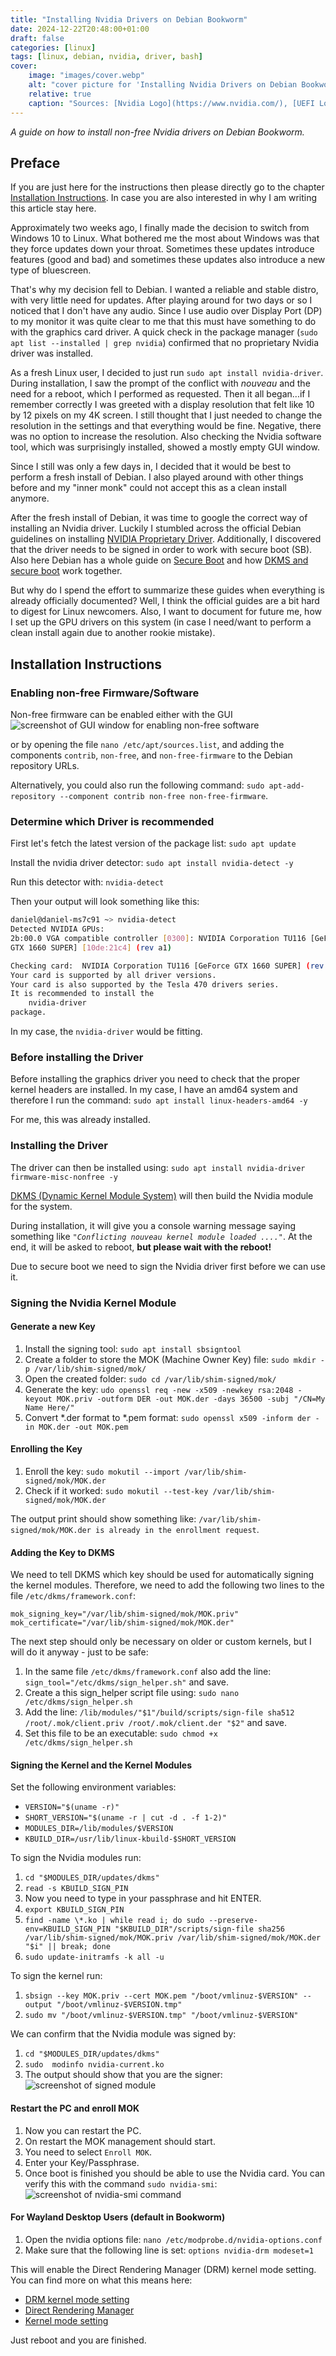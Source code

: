 ```yaml
---
title: "Installing Nvidia Drivers on Debian Bookworm"
date: 2024-12-22T20:48:00+01:00
draft: false
categories: [linux]
tags: [linux, debian, nvidia, driver, bash]
cover:
    image: "images/cover.webp"
    alt: "cover picture for 'Installing Nvidia Drivers on Debian Bookworm'"
    relative: true
    caption: "Sources: [Nvidia Logo](https://www.nvidia.com/), [UEFI Logo](https://uefi.org/), [Debian Logo](https://www.debian.org/)"
---
```


*A guide on how to install non-free Nvidia drivers on Debian Bookworm.*

<!--more-->

## Preface
If you are just here for the instructions then please directly go to the chapter [Installation Instructions](#installation-instructions). In case you are also interested in why I am writing this article stay here.

Approximately two weeks ago, I finally made the decision to switch from Windows 10 to Linux. What bothered me the most about Windows was that they force updates down your throat. Sometimes these updates introduce features (good and bad) and sometimes these updates also introduce a new type of bluescreen.

That's why my decision fell to Debian. I wanted a reliable and stable distro, with very little need for updates. After playing around for two days or so I noticed that I don't have any audio. Since I use audio over Display Port (DP) to my monitor it was quite clear to me that this must have something to do with the graphics card driver. A quick check in the package manager (`sudo apt list --installed | grep nvidia`) confirmed that no proprietary Nvidia driver was installed.

As a fresh Linux user, I decided to just run `sudo apt install nvidia-driver`. During installation, I saw the prompt of the conflict with *nouveau* and the need for a reboot, which I performed as requested. Then it all began...if I remember correctly I was greeted with a display resolution that felt like 10 by 12 pixels on my 4K screen. I still thought that I just needed to change the resolution in the settings and that everything would be fine. Negative, there was no option to increase the resolution. Also checking the Nvidia software tool, which was surprisingly installed, showed a mostly empty GUI window.

Since I still was only a few days in, I decided that it would be best to perform a fresh install of Debian. I also played around with other things before and my "inner monk" could not accept this as a clean install anymore.

After the fresh install of Debian, it was time to google the correct way of installing an Nvidia driver. Luckily I stumbled across the official Debian guidelines on installing [NVIDIA Proprietary Driver](https://wiki.debian.org/NvidiaGraphicsDrivers). Additionally, I discovered that the driver needs to be signed in order to work with secure boot (SB). Also here Debian has a whole guide on [Secure Boot](https://wiki.debian.org/SecureBoot) and how [DKMS and secure boot](https://wiki.debian.org/SecureBoot#DKMS_and_secure_boot) work together.

But why do I spend the effort to summarize these guides when everything is already officially documented? Well, I think the official guides are a bit hard to digest for Linux newcomers. Also, I want to document for future me, how I set up the GPU drivers on this system (in case I need/want to perform a clean install again due to another rookie mistake).


## Installation Instructions
### Enabling non-free Firmware/Software
Non-free firmware can be enabled either with the GUI
![screenshot of GUI window for enabling non-free software](images/enable_non_free_software.webp)

or by opening the file `nano /etc/apt/sources.list`, and adding the components `contrib`, `non-free`, and `non-free-firmware` to the Debian repository URLs.

Alternatively, you could also run the following command:
`sudo apt-add-repository --component contrib non-free non-free-firmware`.


### Determine which Driver is recommended
First let's fetch the latest version of the package list:
`sudo apt update`

Install the nvidia driver detector:
`sudo apt install nvidia-detect -y`

Run this detector with:
`nvidia-detect`

Then your output will look something like this:
```bash
daniel@daniel-ms7c91 ~> nvidia-detect
Detected NVIDIA GPUs:
2b:00.0 VGA compatible controller [0300]: NVIDIA Corporation TU116 [GeForce
GTX 1660 SUPER] [10de:21c4] (rev a1)

Checking card:  NVIDIA Corporation TU116 [GeForce GTX 1660 SUPER] (rev a1)
Your card is supported by all driver versions.
Your card is also supported by the Tesla 470 drivers series.
It is recommended to install the
    nvidia-driver
package.
```
In my case, the `nvidia-driver` would be fitting.


### Before installing the Driver
Before installing the graphics driver you need to check that the proper kernel headers are installed. In my case, I have an amd64 system and therefore I run the command:
`sudo apt install linux-headers-amd64 -y`

For me, this was already installed.


### Installing the Driver
The driver can then be installed using:
`sudo apt install nvidia-driver firmware-misc-nonfree -y`

[DKMS (Dynamic Kernel Module System)](https://packages.debian.org/bookworm/dkms) will then build the Nvidia module for the system.

During installation, it will give you a console warning message saying something like *`"Conflicting nouveau kernel module loaded ...."`*. At the end, it will be asked to reboot, __**but please wait with the reboot!**__

Due to secure boot we need to sign the Nvidia driver first before we can use it.


### Signing the Nvidia Kernel Module
#### Generate a new Key
1. Install the signing tool: `sudo apt install sbsigntool`
2. Create a folder to store the MOK (Machine Owner Key) file: `sudo mkdir -p /var/lib/shim-signed/mok/`
3. Open the created folder: `sudo cd /var/lib/shim-signed/mok/`
4. Generate the key: `udo openssl req -new -x509 -newkey rsa:2048 -keyout MOK.priv -outform DER -out MOK.der -days 36500 -subj "/CN=My Name Here/"`
5. Convert *.der format to *.pem format: `sudo openssl x509 -inform der -in MOK.der -out MOK.pem`


#### Enrolling the Key
1. Enroll the key: `sudo mokutil --import /var/lib/shim-signed/mok/MOK.der`
2. Check if it worked: `sudo mokutil --test-key /var/lib/shim-signed/mok/MOK.der`

The output print should show something like: `/var/lib/shim-signed/mok/MOK.der is already in the enrollment request`.


#### Adding the Key to DKMS
We need to tell DKMS which key should be used for automatically signing the kernel modules. Therefore, we need to add the following two lines to the file `/etc/dkms/framework.conf`:
```
mok_signing_key="/var/lib/shim-signed/mok/MOK.priv"
mok_certificate="/var/lib/shim-signed/mok/MOK.der"
```

The next step should only be necessary on older or custom kernels, but I will do it anyway - just to be safe:
1. In the same file `/etc/dkms/framework.conf` also add the line: `sign_tool="/etc/dkms/sign_helper.sh"` and save.
2. Create a this sign\_helper script file using: `sudo nano /etc/dkms/sign_helper.sh`
3. Add the line: `/lib/modules/"$1"/build/scripts/sign-file sha512 /root/.mok/client.priv /root/.mok/client.der "$2"` and save.
4. Set this file to be an executable: `sudo chmod +x /etc/dkms/sign_helper.sh`


#### Signing the Kernel and the Kernel Modules
Set the following environment variables:
* `VERSION="$(uname -r)"`
* `SHORT_VERSION="$(uname -r | cut -d . -f 1-2)"`
* `MODULES_DIR=/lib/modules/$VERSION`
* `KBUILD_DIR=/usr/lib/linux-kbuild-$SHORT_VERSION`

To sign the Nvidia modules run:
1. `cd "$MODULES_DIR/updates/dkms"`
2. `read -s KBUILD_SIGN_PIN`
3. Now you need to type in your passphrase and hit ENTER.
4. `export KBUILD_SIGN_PIN`
5. `find -name \*.ko | while read i; do sudo --preserve-env=KBUILD_SIGN_PIN "$KBUILD_DIR"/scripts/sign-file sha256 /var/lib/shim-signed/mok/MOK.priv /var/lib/shim-signed/mok/MOK.der "$i" || break; done`
6. `sudo update-initramfs -k all -u`

To sign the kernel run:
1. `sbsign --key MOK.priv --cert MOK.pem "/boot/vmlinuz-$VERSION" --output "/boot/vmlinuz-$VERSION.tmp"`
2. `sudo mv "/boot/vmlinuz-$VERSION.tmp" "/boot/vmlinuz-$VERSION"`

We can confirm that the Nvidia module was signed by:
1. `cd "$MODULES_DIR/updates/dkms"`
2. `sudo  modinfo nvidia-current.ko`
3. The output should show that you are the signer:
![screenshot of signed module](images/signed_module.webp)


#### Restart the PC and enroll MOK
1. Now you can restart the PC.
2. On restart the MOK management should start.
3. You need to select `Enroll MOK`.
4. Enter your Key/Passphrase.
5. Once boot is finished you should be able to use the Nvidia card. You can verify this with the command `sudo nvidia-smi`:
![screenshot of nvidia-smi command](images/nvidia_smi.webp)


#### For Wayland Desktop Users (default in Bookworm)
1. Open the nvidia options file: `nano /etc/modprobe.d/nvidia-options.conf`
2. Make sure that the following line is set: `options nvidia-drm modeset=1`

This will enable the Direct Rendering Manager (DRM) kernel mode setting. You can find more on what this means here:
* [DRM kernel mode setting](https://wiki.archlinux.org/title/NVIDIA#DRM_kernel_mode_setting)
* [Direct Rendering Manager](https://en.wikipedia.org/wiki/Direct_Rendering_Manager)
* [Kernel mode setting](https://wiki.archlinux.org/title/Kernel_mode_setting)

Just reboot and you are finished.

